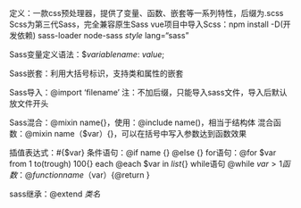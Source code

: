 定义：一款css预处理器，提供了变量、函数、嵌套等一系列特性，后缀为.scss
Scss为第三代Sass，完全兼容原生Sass
vue项目中导入Scss：npm install -D(开发依赖) sass-loader node-sass  *style* lang=“sass”

Sass变量定义语法：$_variablename_: _value_;

Sass嵌套：利用大括号标识，支持类和属性的嵌套

Sass导入：@import ‘filename’
注：不加后缀，只能导入sass文件，导入后默认放文件开头

Sass混合：@mixin name{}，使用：@include name()，相当于结构体
混合函数：@mixin name（$var）{}，可以在括号中写入参数达到函数效果

插值表达式：#{$var}
条件语句：@if name {} @else {}
for语句：@for $var from 1 to(trough) 100{}
each @each $var in *list*{}
while语句 @while $var>1{}
函数：@function name（$var）{@return }

sass继承：@extend *类名*